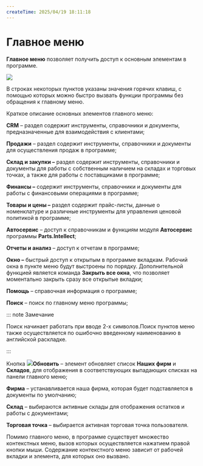 ```yaml
---
createTime: 2025/04/19 18:11:18
---
```

# Главное меню

**Главное меню** позволяет получить доступ к основным элементам в программе.

![](Aspose.Words.6f13226c-9016-4dda-be57-653ed66d987a.117.png)

В строках некоторых пунктов указаны значения горячих клавиш, с помощью которых можно быстро вызвать функции программы без обращения к главному меню.

Краткое описание основных элементов главного меню:

**CRM** – раздел содержит инструменты, справочники и документы, предназначенные для взаимодействия с клиентами;

**Продажи** – раздел содержит инструменты, справочники и документы для осуществления продаж в программе;

**Склад и закупки –** раздел содержит инструменты, справочники и документы для работы с собственным наличием на складах и торговых точках, а также для работы с поставщиками в программе;

**Финансы –** содержит инструменты, справочники и документы для работы с финансовыми операциями в программе;

**Товары и цены –** раздел содержит прайс-листы, данные о номенклатуре и различные инструменты для управления ценовой политикой в программе;

**Автосервис** – доступ к справочникам и функциям модуля **Автосервис** программы **Parts.Intellect**;

**Отчеты и анализ** – доступ к отчетам в программе;

**Окно –** быстрый доступ к открытым в программе вкладкам. Рабочий окна в пункте меню будут выстроены по порядку. Дополнительной функцией является команда **Закрыть все окна**, что позволяет моментально закрыть сразу все открытые вкладки;

**Помощь** – справочная информация о программе;

**Поиск** – поиск по главному меню программы;

::: note Замечание

Поиск начинает работать при вводе 2-х символов.Поиск пунктов меню также осуществляется по ошибочно введенному наименованию в английской раскладке.

:::

Кнопка ![](Aspose.Words.6f13226c-9016-4dda-be57-653ed66d987a.118.png)**Обновить** – элемент обновляет список **Наших фирм** и **Складов**, для отображения в соответствующих выпадающих списках на панели главного меню;

**Фирма** – устанавливается наша фирма, которая будет подставляется в документы по умолчанию;

**Склад** – выбираются активные склады для отображения остатков и работы с документами;

**Торговая точка** – выбирается активная торговая точка пользователя.

Помимо главного меню, в программе существует множество контекстных меню, вызов которых осуществляется нажатием правой кнопки мыши. Содержание контекстного меню зависит от рабочей вкладки и элемента, для которых оно вызвано.
